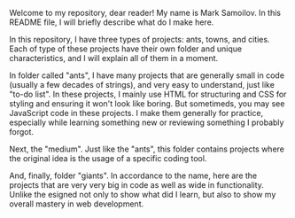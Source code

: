 Welcome to my repository, dear reader! My name is Mark Samoilov. In this README file, I will briefly describe what do I make here.


In this repository, I have three types of projects: ants, towns, and cities. Each of type of these projects have their own folder and unique characteristics, and I will explain all of them in a moment.

In folder called "ants", I have many projects that are generally small in code (usually a few decades of strings), and very easy to understand, just like "to-do list". In these projects, I mainly use HTML for structuring and CSS for styling and ensuring it won't look like boring. But sometimeds, you may see JavaScript code in these projects. I make them generally for practice, especially while learning something new or reviewing something I probably forgot.

Next, the "medium". Just like the "ants", this folder contains projects where the original idea is the usage of a specific coding tool.

And, finally, folder "giants". In accordance to the name, here are the projects that are very very big in code as well as wide in functionality. Unlike the esigned not only to show what did I learn, but also to show my overall mastery in web development.